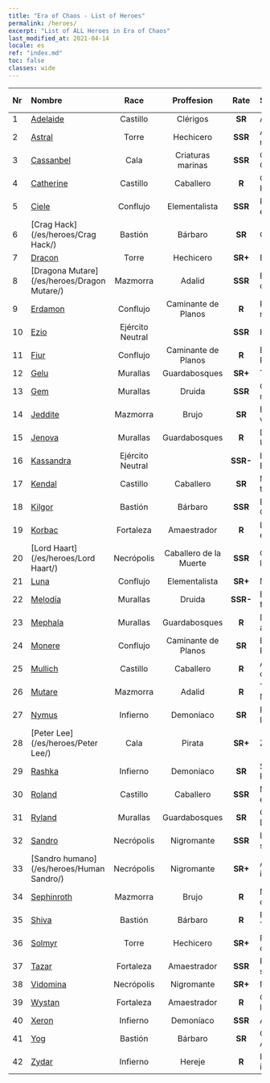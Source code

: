 ```yaml
---
title: "Era of Chaos - List of Heroes"
permalink: /heroes/
excerpt: "List of ALL Heroes in Era of Chaos"
last_modified_at: 2021-04-14
locale: es
ref: "index.md"
toc: false
classes: wide
---
```

  | Nr |    Nombre    |  Race   |  Proffesion   |  Rate  |    Specialty     | User Rate  | 
  |:---|:-----------|:-------:|:-------------:|:------:|:-----------------|:----:|
  | 1 | [Adelaide](/es/heroes/Adelaide/) | Castillo | Clérigos | **SR** |  Anillo Gélido | R+ |
  | 2 | [Astral](/es/heroes/Astral/) | Torre | Hechicero | **SSR** |  Amplificación mágica | SSR |
  | 3 | [Cassanbel](/es/heroes/Cassanbel/) | Cala | Criaturas marinas | **SSR** |  Canción del Océano | SSR |
  | 4 | [Catherine](/es/heroes/Catherine/) | Castillo | Caballero | **R** |  Cruzado de Hierro | R |
  | 5 | [Ciele](/es/heroes/Ciele/) | Conflujo | Elementalista | **SSR** |  Resonancia elemental | SSR |
  | 6 | [Crag Hack](/es/heroes/Crag Hack/) | Bastión | Bárbaro | **SR** |  Ofensa | R+ |
  | 7 | [Dracon](/es/heroes/Dracon/) | Torre | Hechicero | **SR+** |  Encantador | R |
  | 8 | [Dragona Mutare](/es/heroes/Dragon Mutare/) | Mazmorra | Adalid | **SSR** |  El Dragón despierta | SSR |
  | 9 | [Erdamon](/es/heroes/Erdamon/) | Conflujo | Caminante de Planos | **R** |  Rey de las rocas | R |
  | 10 | [Ezio](/es/heroes/Ezio/) | Ejército Neutral |  | **SSR** |  Hermandad | R+ |
  | 11 | [Fiur](/es/heroes/Fiur/) | Conflujo | Caminante de Planos | **R** |  Elemental de Fuego | R |
  | 12 | [Gelu](/es/heroes/Gelu/) | Murallas | Guardabosques | **SR+** |  Tirador | SR+ |
  | 13 | [Gem](/es/heroes/Gem/) | Murallas | Druida | **SSR** |  Curación natural | SSR |
  | 14 | [Jeddite](/es/heroes/Jeddite/) | Mazmorra | Brujo | **SR** |  El ciclo de la vida | SR |
  | 15 | [Jenova](/es/heroes/Jenova/) | Murallas | Guardabosques | **R** |  Dama Unicornio | R |
  | 16 | [Kassandra](/es/heroes/Kassandra/) | Ejército Neutral |  | **SSR-** |  Legión Espartana | R |
  | 17 | [Kendal](/es/heroes/Kendal/) | Castillo | Caballero | **SR** |  Maestro táctico | R |
  | 18 | [Kilgor](/es/heroes/Kilgor/) | Bastión | Bárbaro | **SSR** |  Behemoth de Guerra | SSR |
  | 19 | [Korbac](/es/heroes/Korbac/) | Fortaleza | Amaestrador | **R** |  Libélulas en el aire | R |
  | 20 | [Lord Haart](/es/heroes/Lord Haart/) | Necrópolis | Caballero de la Muerte | **SSR** |  Caballero de la Muerte | SR- |
  | 21 | [Luna](/es/heroes/Luna/) | Conflujo | Elementalista | **SR+** |  Muro infernal | R |
  | 22 | [Melodía](/es/heroes/Melodia/) | Murallas | Druida | **SSR-** |  Buena fortuna | R |
  | 23 | [Mephala](/es/heroes/Mephala/) | Murallas | Guardabosques | **R** |  Defensa absoluta | R |
  | 24 | [Monere](/es/heroes/Monere/) | Conflujo | Caminante de Planos | **SR** |  Elemental Psíquico | R |
  | 25 | [Mullich](/es/heroes/Mullich/) | Castillo | Caballero | **R** |  Asalto de carga | R+ |
  | 26 | [Mutare](/es/heroes/Mutare/) | Mazmorra | Adalid | **R** |  Torrente de Mazmorra | R |
  | 27 | [Nymus](/es/heroes/Nymus/) | Infierno | Demoníaco | **SR** |  Fantasmas Infernales | R |
  | 28 | [Peter Lee](/es/heroes/Peter Lee/) | Cala | Pirata | **SR+** |  Zarpar | R+ |
  | 29 | [Rashka](/es/heroes/Rashka/) | Infierno | Demoníaco | **SR** |  Señor del Fuego | R |
  | 30 | [Roland](/es/heroes/Roland/) | Castillo | Caballero | **SSR** |  Moral elevada | SR+ |
  | 31 | [Ryland](/es/heroes/Ryland/) | Murallas | Guardabosques | **SR** |  Guardia Dendroide | R |
  | 32 | [Sandro](/es/heroes/Sandro/) | Necrópolis | Nigromante | **SSR** |  La oscuridad se cierne | SSR |
  | 33 | [Sandro humano](/es/heroes/Human Sandro/) | Necrópolis | Nigromante | **SR+** |  Alma inmortal | SR |
  | 34 | [Sephinroth](/es/heroes/Sephinroth/) | Mazmorra | Brujo | **R** |  Mirada cristalina | R |
  | 35 | [Shiva](/es/heroes/Shiva/) | Bastión | Bárbaro | **R** |  Portador de Tormentas | R |
  | 36 | [Solmyr](/es/heroes/Solmyr/) | Torre | Hechicero | **SR+** |  Rayo en cadena | SR |
  | 37 | [Tazar](/es/heroes/Tazar/) | Fortaleza | Amaestrador | **SSR** |  Furia de sangre | SR |
  | 38 | [Vidomina](/es/heroes/Vidomina/) | Necrópolis | Nigromante | **SR+** |  Nigromante | R |
  | 39 | [Wystan](/es/heroes/Wystan/) | Fortaleza | Amaestrador | **R** |  Cazador de la Ciénaga | R |
  | 40 | [Xeron](/es/heroes/Xeron/) | Infierno | Demoníaco | **SSR** |  Archidiablo | SSR |
  | 41 | [Yog](/es/heroes/Yog/) | Bastión | Bárbaro | **SR** |  Cíclope Arrasador | SR |
  | 42 | [Zydar](/es/heroes/Zydar/) | Infierno | Hereje | **R** |  Invocación infernal | R |
